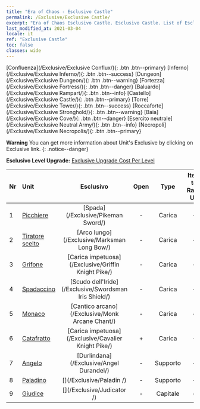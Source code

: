 ```yaml
---
title: "Era of Chaos - Esclusivo Castle"
permalink: /Exclusive/Exclusive Castle/
excerpt: "Era of Chaos Esclusivo Castle. Esclusivo Castle. List of Esclusivo Castle in Era of Chaos"
last_modified_at: 2021-03-04
locale: it
ref: "Exclusive Castle"
toc: false
classes: wide
---
```

 [Confluenza](/Exclusive/Exclusive Conflux/){: .btn .btn--primary} [Inferno](/Exclusive/Exclusive Inferno/){: .btn .btn--success} [Dungeon](/Exclusive/Exclusive Dungeon/){: .btn .btn--warning} [Fortezza](/Exclusive/Exclusive Fortress/){: .btn .btn--danger} [Baluardo](/Exclusive/Exclusive Rampart/){: .btn .btn--info} [Castello](/Exclusive/Exclusive Castle/){: .btn .btn--primary} [Torre](/Exclusive/Exclusive Tower/){: .btn .btn--success} [Roccaforte](/Exclusive/Exclusive Stronghold/){: .btn .btn--warning} [Baia](/Exclusive/Exclusive Cove/){: .btn .btn--danger} [Esercito neutrale](/Exclusive/Exclusive Neutral Army/){: .btn .btn--info} [Necropoli](/Exclusive/Exclusive Necropolis/){: .btn .btn--primary} 

**Warning** You can get more information about Unit's Exclusive by clicking on Exclusive link. 
{: .notice--danger}

 **Esclusivo Level Upgrade:** [Exclusive Upgrade Cost Per Level](/Exclusive/ExclusiveUpgradeCostPerLevel/)

  | Nr |         Unit        | Esclusivo | Open  |    Type   |  Item to Rank UP      |  Skin   |
  |:---|:--------------------|:-------------:|:-----:|:---------:|:---------------------:|:-------:|
  | 1  | [Picchiere](/units/Pikeman/) | [Spada](/Exclusive/Pikeman Sword/) | - | Carica | - | - |
  | 2  | [Tiratore scelto](/units/Marksman/) | [Arco lungo](/Exclusive/Marksman Long Bow/) | - | Carica | - | - |
  | 3  | [Grifone](/units/Griffin/) | [Carica impetuosa](/Exclusive/Griffin Knight Pike/) | - | Carica | - | - |
  | 4  | [Spadaccino](/units/Swordsman/) | [Scudo dell'Iride](/Exclusive/Swordsman Iris Shield/) | - | Carica | - | - |
  | 5  | [Monaco](/units/Monk/) | [Cantico arcano](/Exclusive/Monk Arcane Chant/) | - | Carica | - | - |
  | 6  | [Catafratto](/units/Cavalier/) | [Carica impetuosa](/Exclusive/Cavalier Knight Pike/) | + | Carica | - | - |
  | 7  | [Angelo](/units/Angel/) | [Durlindana](/Exclusive/Angel Durandel/) | - | Supporto | - | - |
  | 8  | [Paladino](/units/Paladin/) | [](/Exclusive/Paladin /) | - | Supporto | - | - |
  | 9  | [Giudice](/units/Judicator/) | [](/Exclusive/Judicator /) | - | Capitale | - | - |
